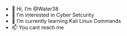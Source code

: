 - 👋 Hi, I’m @Water38
- 👀 I’m interested in Cyber Setcurity
- 🌱 I’m currently learning Kali Linux Commands
- 📫 You cant reach me

<!---
Water38/Water38 is a ✨ special ✨ repository because its `README.md` (this file) appears on your GitHub profile.
You can click the Preview link to take a look at your changes.
--->
